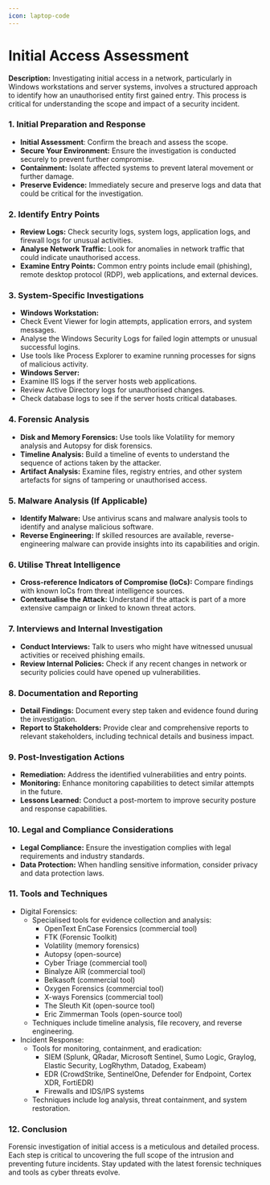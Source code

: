 ```yaml
---
icon: laptop-code
---
```


# Initial Access Assessment

**Description:** Investigating initial access in a network, particularly in Windows workstations and server systems, involves a structured approach to identify how an unauthorised entity first gained entry. This process is critical for understanding the scope and impact of a security incident.

### **1. Initial Preparation and Response**

* **Initial Assessment**: Confirm the breach and assess the scope.
* **Secure Your Environment:** Ensure the investigation is conducted securely to prevent further compromise.
* **Containment:** Isolate affected systems to prevent lateral movement or further damage.
* **Preserve Evidence:** Immediately secure and preserve logs and data that could be critical for the investigation.

### **2. Identify Entry Points**

* **Review Logs:** Check security logs, system logs, application logs, and firewall logs for unusual activities.
* **Analyse Network Traffic:** Look for anomalies in network traffic that could indicate unauthorised access.
* **Examine Entry Points:** Common entry points include email (phishing), remote desktop protocol (RDP), web applications, and external devices.

### **3. System-Specific Investigations**

* **Windows Workstation:**
* Check Event Viewer for login attempts, application errors, and system messages.
* Analyse the Windows Security Logs for failed login attempts or unusual successful logins.
* Use tools like Process Explorer to examine running processes for signs of malicious activity.
* **Windows Server:**
* Examine IIS logs if the server hosts web applications.
* Review Active Directory logs for unauthorised changes.
* Check database logs to see if the server hosts critical databases.

### **4. Forensic Analysis**

* **Disk and Memory Forensics:** Use tools like Volatility for memory analysis and Autopsy for disk forensics.
* **Timeline Analysis:** Build a timeline of events to understand the sequence of actions taken by the attacker.
* **Artifact Analysis:** Examine files, registry entries, and other system artefacts for signs of tampering or unauthorised access.

### **5. Malware Analysis (If Applicable)**

* **Identify Malware:** Use antivirus scans and malware analysis tools to identify and analyse malicious software.
* **Reverse Engineering:** If skilled resources are available, reverse-engineering malware can provide insights into its capabilities and origin.

### **6. Utilise Threat Intelligence**

* **Cross-reference Indicators of Compromise (IoCs):** Compare findings with known IoCs from threat intelligence sources.
* **Contextualise the Attack:** Understand if the attack is part of a more extensive campaign or linked to known threat actors.

### **7. Interviews and Internal Investigation**

* **Conduct Interviews:** Talk to users who might have witnessed unusual activities or received phishing emails.
* **Review Internal Policies:** Check if any recent changes in network or security policies could have opened up vulnerabilities.

### **8. Documentation and Reporting**

* **Detail Findings:** Document every step taken and evidence found during the investigation.
* **Report to Stakeholders:** Provide clear and comprehensive reports to relevant stakeholders, including technical details and business impact.

### **9. Post-Investigation Actions**

* **Remediation:** Address the identified vulnerabilities and entry points.
* **Monitoring:** Enhance monitoring capabilities to detect similar attempts in the future.
* **Lessons Learned:** Conduct a post-mortem to improve security posture and response capabilities.

### **10. Legal and Compliance Considerations**

* **Legal Compliance:** Ensure the investigation complies with legal requirements and industry standards.
* **Data Protection:** When handling sensitive information, consider privacy and data protection laws.

### **11.**  Tools and Techniques

* Digital Forensics:
  * Specialised tools for evidence collection and analysis:
    * OpenText EnCase Forensics (commercial tool)
    * FTK (Forensic Toolkit)
    * Volatility (memory forensics)
    * Autopsy (open-source)
    * Cyber Triage (commercial tool)
    * Binalyze AIR (commercial tool)
    * Belkasoft (commercial tool)
    * Oxygen Forensics (commercial tool)
    * X-ways Forensics (commercial tool)
    * The Sleuth Kit (open-source tool)
    * Eric Zimmerman Tools (open-source tool)
  * Techniques include timeline analysis, file recovery, and reverse engineering.
* Incident Response:
  * Tools for monitoring, containment, and eradication:
    * SIEM (Splunk, QRadar, Microsoft Sentinel, Sumo Logic, Graylog, Elastic Security, LogRhythm, Datadog, Exabeam)
    * EDR (CrowdStrike, SentinelOne, Defender for Endpoint, Cortex XDR, FortiEDR)
    * Firewalls and IDS/IPS systems
  * Techniques include log analysis, threat containment, and system restoration.

### **12. Conclusion**

Forensic investigation of initial access is a meticulous and detailed process. Each step is critical to uncovering the full scope of the intrusion and preventing future incidents. Stay updated with the latest forensic techniques and tools as cyber threats evolve.
